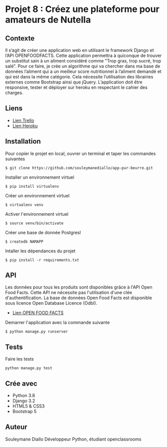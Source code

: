 # Projet 8 : Créez une plateforme pour amateurs de Nutella

## Contexte

Il s’agit de créer une application web en utilisant le framework Django et l’API OPENFOODFACTS. 
Cette application permettra à quiconque de trouver un substitut sain à un aliment considéré comme "Trop gras,
trop sucré, trop salé". Pour ce faire, je crée un algorithme qui va chercher dans ma base de données l’aliment 
qui a un meilleur score nutritionnel à l’aliment demandé et qui est dans la même catégorie. 
Cela nécessite l’utilisation des librairies externes comme Bootstrap ainsi que jQuery. 
L’application doit être responsive,  tester et déployer sur heroku en respectant le cahier des charges.

## Liens

* [Lien Trello](https://trello.com/b/j1Zc429R/projet-8-créez-une-plateforme-pour-amateurs-de-nutella)
* [Lien Heroku](https://app-pur-beurre.herokuapp.com/)

## Installation

Pour copier le projet en local, ouvrer un terminal et taper les commandes suivantes

```clone
$ git clone https://github.com/souleymanediallo/app-pur-beurre.git
```

Installer un environnement virtuel
```virtualenv
$ pip install virtualenv
```

Créer un environnement virtuel
```venv
$ virtualenv venv
```

Activer l'environnement virtuel
```activate
$ source venv/bin/activate
```

Créer une base de donnée Postgresl
```basededonnee
$ createdb NAMAPP
```

Intaller les dépendances du projet
```installer
$ pip install -r requirements.txt
```

## API
Les données pour tous les produits sont disponibles grâce à l'API Open Food Facts.
Cette API ne nécessite pas l'utilisation d'une clée d'authentification.
La base de données Open Food Facts est disponible sous licence Open Database Licence (Odbl).

* [Lien OPEN FOOD FACTS](https://fr.openfoodfacts.org/cgi/search.pl)

Demarrer l'application avec la commande suivante

```run
$ python manage.py runserver
```

## Tests

Faire les tests

```test
python manage.py test
```

## Crée avec

* Python 3.8
* Django 3.2
* HTML5 & CSS3
* Bootstrap 5


## Auteur

Souleymane Diallo
Développeur Python, étudiant openclassrooms

